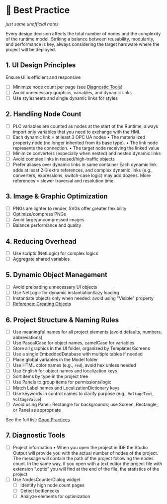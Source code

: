 # 🚀 Best Practice
*just some unofficial notes*

Every design decision affects the total number of nodes and the complexity of the runtime model. Striking a balance between reusability, modularity, and performance is key, always considering the target hardware where the project will be deployed.

## 1. UI Design Principles
Ensure UI is efficient and responsive
- [ ] Minimize node count per page (see [Diagnostic Tools](#7-diagnostic-tools))
- [ ] Avoid unnecessary graphics, variables, and dynamic links
- [ ] Use stylesheets and single dynamic links for styles

## 2. Handling Node Count
- [ ] PLC variables are counted as nodes at the start of the Runtime, always import only variables that you need to exchange with the HMI.
- [ ] Each dynamic link = at least 3 OPC UA nodes
    •	The materialized property node (no longer inherited from its base type).
    •	The link node represents the connection.
    •	The target node receiving the linked value
- [ ] Minimize converters (especially when nested) and nested dynamic links
- [ ] Avoid complex links in reused/high-traffic objects
- [ ] Prefer aliases over dynamic links in same container
Each dynamic link adds at least 2-3 extra references, and complex dynamic links (e.g., converters, expressions, switch-case logic) may add dozens. More references = slower traversal and resolution time.

## 3. Image & Graphic Optimization
- [ ] PNGs are lighter to render, SVGs offer greater flexibility
- [ ] Optimize/compress PNGs
- [ ] Avoid large/uncompressed images
- [ ] Balance performance and quality

## 4. Reducing Overhead
- [ ] Use scripts (NetLogic) for complex logics
- [ ] Aggregate shared variables

## 5. Dynamic Object Management
- [ ] Avoid preloading unnecessary UI objects
- [ ] Use NetLogic for dynamic instantiation/lazy loading
- [ ] Instantiate objects only when needed: avoid using "Visible" property
- [ ] [Reference: Creating Objects](https://github.com/FactoryTalk-Optix/NetLogic_CheatSheet/blob/main/pages/creating-objects.md#iuaobjects)

## 6. Project Structure & Naming Rules
- [ ] Use meaningful names for all project elements (avoid defaults, numbers, abbreviations)
- [ ] Use PascalCase for object names, camelCase for variables
- [ ] Store all graphics in the UI folder, organized by Templates/Screens
- [ ] Use a single EmbeddedDatabase with multiple tables if needed
- [ ] Place global variables in the Model folder
- [ ] Use HTML color names (e.g., `red`), avoid hex unless needed
- [ ] Use English for object names and localization keys
- [ ] Sort items by type in the project tree
- [ ] Use Panels to group items for permissions/logic
- [ ] Match Label names and LocalizationDictionary keys
- [ ] Use keywords in control names to clarify purpose (e.g., `VoltageText`, `VoltageValue`)
- [ ] Avoid using Panel+Rectangle for backgrounds; use Screen, Rectangle, or Panel as appropriate

See the full list: [Good Practices](https://github.com/FactoryTalk-Optix/NetLogic_CheatSheet/blob/main/pages/good-practices.md)

## 7. Diagnostic Tools
- [ ] Project information
    •    When you open the project in IDE the Studio Output will provide you with the actual number of nodes of the project. The message will contain the path of the project following the nodes count. In the same way, if you open with a text editor the project file with extension “.optix” you will find at the end of the file, the statistics of the project
- [ ] Use NodesCounterDialog widget
    - [ ] Identify high node count pages
    - [ ] Detect bottlenecks
    - [ ] Analyze elements for optimization
